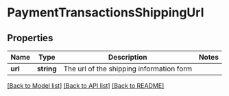 # PaymentTransactionsShippingUrl

## Properties
Name | Type | Description | Notes
------------ | ------------- | ------------- | -------------
**url** | **string** | The url of the shipping information form | 

[[Back to Model list]](../README.md#documentation-for-models) [[Back to API list]](../README.md#documentation-for-api-endpoints) [[Back to README]](../../README.md)


